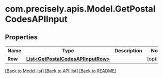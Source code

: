 
# com.precisely.apis.Model.GetPostalCodesAPIInput

## Properties

Name | Type | Description | Notes
------------ | ------------- | ------------- | -------------
**Row** | [**List&lt;GetPostalCodesAPIInputRow&gt;**](GetPostalCodesAPIInputRow.md) |  | [optional] 

[[Back to Model list]](../README.md#documentation-for-models)
[[Back to API list]](../README.md#documentation-for-api-endpoints)
[[Back to README]](../README.md)

